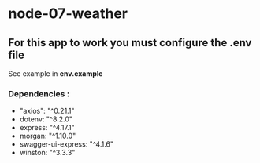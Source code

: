 # node-07-weather
## For this app to work you must configure the .env file

See example in **env.example** 
### Dependencies :

- "axios": "^0.21.1"
- dotenv: "^8.2.0"
- express: "^4.17.1"
- morgan: "^1.10.0"
- swagger-ui-express: "^4.1.6"
- winston: "^3.3.3"



